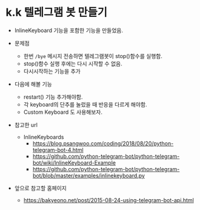 # k.k 텔레그램 봇 만들기

- InlineKeyboard 기능을 포함한 기능을 만들었음.

- 문제점
  - 한번 ```/bye``` 메시지 전송하면 텔레그램봇이 stop()함수를 실행함.
  - stop()함수 실행 후에는 다시 시작할 수 없음.
  - 다시시작하는 기능을 추가
  
- 다음에 해볼 기능
  - restart() 기능 추가해야함.
  - 각 keyboard의 단추를 눌렀을 때 반응을 다르게 해야함.
  - Custom Keyboard 도 사용해보자.

- 참고한 url
  - InlineKeyboards
    - https://blog.psangwoo.com/coding/2018/08/20/python-telegram-bot-4.html
    - https://github.com/python-telegram-bot/python-telegram-bot/wiki/InlineKeyboard-Example
    - https://github.com/python-telegram-bot/python-telegram-bot/blob/master/examples/inlinekeyboard.py
    
- 앞으로 참고할 홈페이지
  - https://bakyeono.net/post/2015-08-24-using-telegram-bot-api.html
